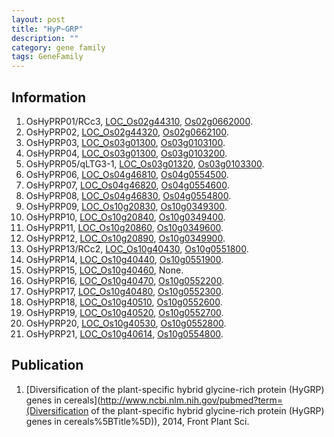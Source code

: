 ```yaml
---
layout: post
title: "HyP~GRP"
description: ""
category: gene family
tags: GeneFamily
---
```


## Information
1. OsHyPRP01/RCc3, [LOC_Os02g44310](http://rice.plantbiology.msu.edu/cgi-bin/ORF_infopage.cgi?orf=LOC_Os02g44310), [Os02g0662000](http://rapdb.dna.affrc.go.jp/viewer/gbrowse_details/irgsp1?name=Os02g0662000).
2. OsHyPRP02, [LOC_Os02g44320](http://rice.plantbiology.msu.edu/cgi-bin/ORF_infopage.cgi?orf=LOC_Os02g44320), [Os02g0662100](http://rapdb.dna.affrc.go.jp/viewer/gbrowse_details/irgsp1?name=Os02g0662100).
3. OsHyPRP03, [LOC_Os03g01300](http://rice.plantbiology.msu.edu/cgi-bin/ORF_infopage.cgi?orf=LOC_Os03g01300), [Os03g0103100](http://rapdb.dna.affrc.go.jp/viewer/gbrowse_details/irgsp1?name=Os03g0103100).
4. OsHyPRP04, [LOC_Os03g01300](http://rice.plantbiology.msu.edu/cgi-bin/ORF_infopage.cgi?orf=LOC_Os03g01300), [Os03g0103200](http://rapdb.dna.affrc.go.jp/viewer/gbrowse_details/irgsp1?name=Os03g0103200).
5. OsHyPRP05/qLTG3-1, [LOC_Os03g01320](http://rice.plantbiology.msu.edu/cgi-bin/ORF_infopage.cgi?orf=LOC_Os03g01320), [Os03g0103300](http://rapdb.dna.affrc.go.jp/viewer/gbrowse_details/irgsp1?name=Os03g0103300).
6. OsHyPRP06, [LOC_Os04g46810](http://rice.plantbiology.msu.edu/cgi-bin/ORF_infopage.cgi?orf=LOC_Os04g46810), [Os04g0554500](http://rapdb.dna.affrc.go.jp/viewer/gbrowse_details/irgsp1?name=Os04g0554500).
7. OsHyPRP07, [LOC_Os04g46820](http://rice.plantbiology.msu.edu/cgi-bin/ORF_infopage.cgi?orf=LOC_Os04g46820), [Os04g0554600](http://rapdb.dna.affrc.go.jp/viewer/gbrowse_details/irgsp1?name=Os04g0554600).
8. OsHyPRP08, [LOC_Os04g46830](http://rice.plantbiology.msu.edu/cgi-bin/ORF_infopage.cgi?orf=LOC_Os04g46830), [Os04g0554800](http://rapdb.dna.affrc.go.jp/viewer/gbrowse_details/irgsp1?name=Os04g0554800).
9. OsHyPRP09, [LOC_Os10g20830](http://rice.plantbiology.msu.edu/cgi-bin/ORF_infopage.cgi?orf=LOC_Os10g20830), [Os10g0349300](http://rapdb.dna.affrc.go.jp/viewer/gbrowse_details/irgsp1?name=Os10g0349300).
10. OsHyPRP10, [LOC_Os10g20840](http://rice.plantbiology.msu.edu/cgi-bin/ORF_infopage.cgi?orf=LOC_Os10g20840), [Os10g0349400](http://rapdb.dna.affrc.go.jp/viewer/gbrowse_details/irgsp1?name=Os10g0349400).
11. OsHyPRP11, [LOC_Os10g20860](http://rice.plantbiology.msu.edu/cgi-bin/ORF_infopage.cgi?orf=LOC_Os10g20860), [Os10g0349600](http://rapdb.dna.affrc.go.jp/viewer/gbrowse_details/irgsp1?name=Os10g0349600).
12. OsHyPRP12, [LOC_Os10g20890](http://rice.plantbiology.msu.edu/cgi-bin/ORF_infopage.cgi?orf=LOC_Os10g20890), [Os10g0349900](http://rapdb.dna.affrc.go.jp/viewer/gbrowse_details/irgsp1?name=Os10g0349900).
13. OsHyPRP13/RCc2, [LOC_Os10g40430](http://rice.plantbiology.msu.edu/cgi-bin/ORF_infopage.cgi?orf=LOC_Os10g40430), [Os10g0551800](http://rapdb.dna.affrc.go.jp/viewer/gbrowse_details/irgsp1?name=Os10g0551800).
14. OsHyPRP14, [LOC_Os10g40440](http://rice.plantbiology.msu.edu/cgi-bin/ORF_infopage.cgi?orf=LOC_Os10g40440), [Os10g0551900](http://rapdb.dna.affrc.go.jp/viewer/gbrowse_details/irgsp1?name=Os10g0551900).
15. OsHyPRP15, [LOC_Os10g40460](http://rice.plantbiology.msu.edu/cgi-bin/ORF_infopage.cgi?orf=LOC_Os10g40460), None.
16. OsHyPRP16, [LOC_Os10g40470](http://rice.plantbiology.msu.edu/cgi-bin/ORF_infopage.cgi?orf=LOC_Os10g40470), [Os10g0552200](http://rapdb.dna.affrc.go.jp/viewer/gbrowse_details/irgsp1?name=Os10g0552200).
17. OsHyPRP17, [LOC_Os10g40480](http://rice.plantbiology.msu.edu/cgi-bin/ORF_infopage.cgi?orf=LOC_Os10g40480), [Os10g0552300](http://rapdb.dna.affrc.go.jp/viewer/gbrowse_details/irgsp1?name=Os10g0552300).
18. OsHyPRP18, [LOC_Os10g40510](http://rice.plantbiology.msu.edu/cgi-bin/ORF_infopage.cgi?orf=LOC_Os10g40510), [Os10g0552600](http://rapdb.dna.affrc.go.jp/viewer/gbrowse_details/irgsp1?name=Os10g0552600).
19. OsHyPRP19, [LOC_Os10g40520](http://rice.plantbiology.msu.edu/cgi-bin/ORF_infopage.cgi?orf=LOC_Os10g40520), [Os10g0552700](http://rapdb.dna.affrc.go.jp/viewer/gbrowse_details/irgsp1?name=Os10g0552700).
20. OsHyPRP20, [LOC_Os10g40530](http://rice.plantbiology.msu.edu/cgi-bin/ORF_infopage.cgi?orf=LOC_Os10g40530), [Os10g0552800](http://rapdb.dna.affrc.go.jp/viewer/gbrowse_details/irgsp1?name=Os10g0552800).
21. OsHyPRP21, [LOC_Os10g40614](http://rice.plantbiology.msu.edu/cgi-bin/ORF_infopage.cgi?orf=LOC_Os10g40614), [Os10g0554800](http://rapdb.dna.affrc.go.jp/viewer/gbrowse_details/irgsp1?name=Os10g0554800).

## Publication
1. [Diversification of the plant-specific hybrid glycine-rich protein (HyGRP) genes in cereals](http://www.ncbi.nlm.nih.gov/pubmed?term=(Diversification of the plant-specific hybrid glycine-rich protein (HyGRP) genes in cereals%5BTitle%5D)), 2014, Front Plant Sci.


